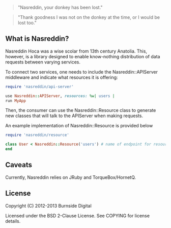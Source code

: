 > "Nasreddin, your donkey has been lost."

> "Thank goodness I was not on the donkey at the time, or I would be lost too."


## What is Nasreddin?

Nasreddin Hoca was a wise scolar from 13th century Anatolia. This, however, is a library designed to enable know-nothing
distribution of data requests between varying services.

To connect two services, one needs to include the Nasreddin::APIServer middleware and indicate what resources it is offering:
```ruby
require 'nasreddin/api-server'

use Nasreddin::APIServer, resources: %w| users |
run MyApp
```
Then, the consumer can use the Nasreddin::Resource class to generate new classes that will talk to the APIServer when making
requests.


An example implementation of Nasreddin::Resource is provided below

```ruby
require 'nasreddin/resource'

class User < Nasreddin::Resource('users') # name of endpoint for resource
end

```


## Caveats

Currently, Nasreddin relies on JRuby and TorqueBox/HornetQ.


## License

Copyright (C) 2012-2013 Burnside Digital

Licensed under the BSD 2-Clause License. See COPYING for license details.
